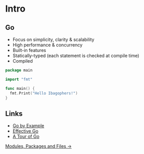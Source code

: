 # Intro

## Go

- Focus on simplicity, clarity & scalability
- High performance & concurrency
- Built-in features
- Statically-typed (each statement is checked at compile time)
- Compiled

```go
package main

import "fmt"

func main() {
  fmt.Print("Hello Ibagophers!")
}
```

## Links

- [Go by Example](https://gobyexample.com/)
- [Effective Go](https://go.dev/doc/effective_go)
- [A Tour of Go](https://go.dev/tour/welcome/1)

[Modules, Packages and Files ->](2.%20Modules,%20Packages%20and%20Files.md)
